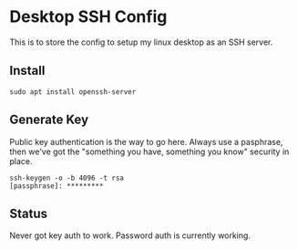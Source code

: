 # Desktop SSH Config

This is to store the config to setup my linux desktop as an SSH server.

## Install

```
sudo apt install openssh-server
```

## Generate Key

Public key authentication is the way to go here. Always use a pasphrase, then we've got the "something you have, something you know" security in place.

```
ssh-keygen -o -b 4096 -t rsa
[passphrase]: *********

```

## Status

Never got key auth to work. Password auth is currently working.